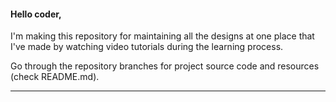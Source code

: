 #### Hello coder,
I'm making this repository for maintaining all the designs at one place that I've made by watching video tutorials during the learning process.

Go through the repository branches for project source code and resources (check README.md).

---
